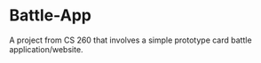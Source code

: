 # Battle-App
A project from CS 260 that involves a simple prototype card battle application/website.
